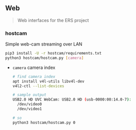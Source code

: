 ## Web

> Web interfaces for the ERS project



### hostcam

Simple web-cam streaming over LAN

```bash
pip3 install -U -r hostcam/requirements.txt
python3 hostcam/hostcam.py [camera]
```

+ `camera` camera index

  ```bash
  # find camera index
  apt install v4l-utils libv4l-dev
  v4l2-ctl --list-devices
  ```

  ```bash
  # sample output
  USB2.0 HD UVC WebCam: USB2.0 HD (usb-0000:00:14.0-7):
  	/dev/video0
  	/dev/video1
  
  # so
  python3 hostcam/hostcam.py 0
  ```



